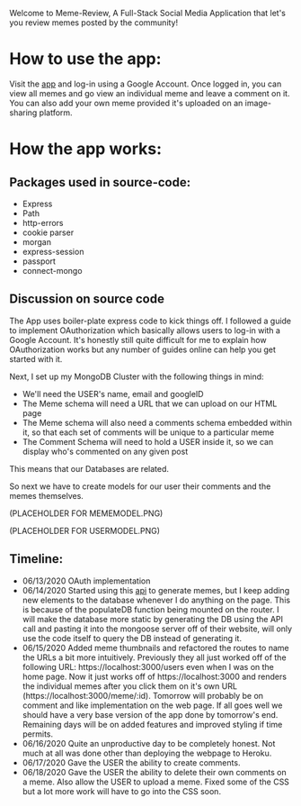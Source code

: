 Welcome to Meme-Review, A Full-Stack Social Media Application that let's you review memes posted by the community!

#  How to use the app:
Visit the [app](https://me-review-meme.herokuapp.com/) and log-in using a Google Account. Once logged in, you can view all memes and go view an individual meme and leave a comment on it. You can also add your own meme provided it's uploaded on an image-sharing platform. 

#  How the app works:

##  Packages used in source-code:

- Express
- Path
- http-errors
- cookie parser
- morgan
- express-session
- passport
- connect-mongo

## Discussion on source code

The App uses boiler-plate express code to kick things off. I followed a guide to implement OAuthorization which basically allows users to log-in with a Google Account. It's honestly still quite difficult for me to explain how OAuthorization works but any number of guides online can help you get started with it.

Next, I set up my MongoDB Cluster with the following things in mind:

- We'll need the USER's name, email and googleID
- The Meme schema will need a URL that we can upload on our HTML page
- The Meme schema will also need a comments schema embedded within it, so that each set of comments will be unique to a particular meme
- The Comment Schema will need to hold a USER inside it, so we can display who's commented on any given post

This means that our Databases are related. 

So next we have to create models for our user their comments and the memes themselves. 

(PLACEHOLDER FOR MEMEMODEL.PNG)

(PLACEHOLDER FOR USERMODEL.PNG) 





























##  Timeline:
- 06/13/2020    OAuth implementation
- 06/14/2020    Started using this [api](https://github.com/R3l3ntl3ss/Meme_Api) to generate memes, but I keep adding new elements to the database whenever I do anything on the page. This is because of the populateDB function being mounted on the router. I will make the database more static by generating the DB using the API call and pasting it into the mongoose server off of their website, will only use the code itself to query the DB instead of generating it. 
- 06/15/2020    Added meme thumbnails and refactored the routes to name the URLs a bit more intuitively. Previously they all just worked off of the following URL: https://localhost:3000/users even when I was on the home page. Now it just works off of https://localhost:3000 and renders the individual memes after you click them on it's own URL (https://localhost:3000/meme/:id). Tomorrow will probably be on comment and like implementation on the web page. If all goes well we should have a very base version of the app done by tomorrow's end. Remaining days will be on added features and improved styling if time permits. 
- 06/16/2020    Quite an unproductive day to be completely honest. Not much at all was done other than deploying the webpage to Heroku.
- 06/17/2020    Gave the USER the ability to create comments.
- 06/18/2020    Gave the USER the ability to delete their own comments on a meme. Also allow the USER to upload a meme. Fixed some of the CSS but a lot more work will have to go into the CSS soon. 
